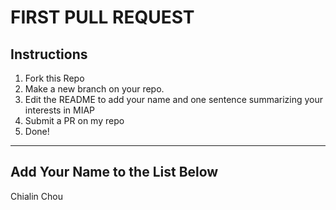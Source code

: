 # FIRST PULL REQUEST

## Instructions
1. Fork this Repo
2. Make a new branch on your repo.
3. Edit the README to add your name and one sentence summarizing your interests in MIAP
4. Submit a PR on my repo
5. Done!

<hr>

## Add Your Name to the List Below
Chialin Chou
